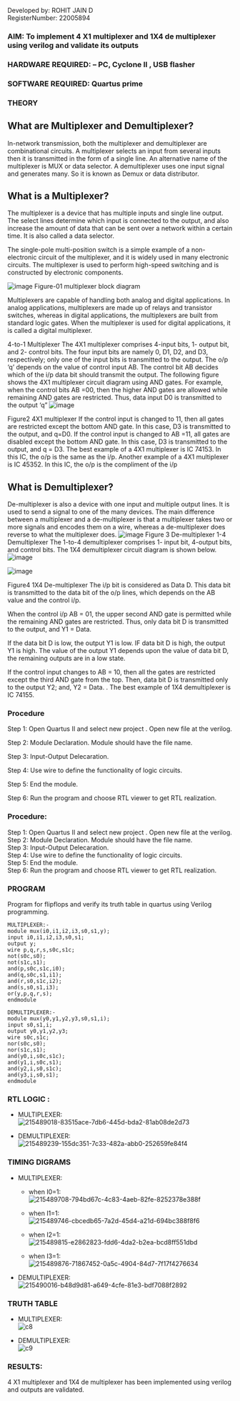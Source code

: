 Developed by: ROHIT JAIN D  
RegisterNumber:  22005894  

### AIM: To implement 4 X1 multiplexer and 1X4 de multiplexer using verilog and validate its outputs
### HARDWARE REQUIRED:  – PC, Cyclone II , USB flasher
### SOFTWARE REQUIRED:   Quartus prime
### THEORY 

## What are Multiplexer and Demultiplexer?
In-network transmission, both the multiplexer and demultiplexer are combinational circuits. A multiplexer selects an input from several inputs then it is transmitted in the form of a single line. An alternative name of the multiplexer is MUX or data selector. A demultiplexer uses one input signal and generates many. So it is known as Demux or data distributor.

## What is a Multiplexer?
The multiplexer is a device that has multiple inputs and single line output. The select lines determine which input is connected to the output, and also increase the amount of data that can be sent over a network within a certain time. It is also called a data selector.

The single-pole multi-position switch is a simple example of a non-electronic circuit of the multiplexer, and it is widely used in many electronic circuits. The multiplexer is used to perform high-speed switching and is constructed by electronic components.

![image](https://user-images.githubusercontent.com/36288975/170912485-73c395c7-23c0-4e78-a53d-a2f0d07d9662.png)
          Figure-01 multiplexer block diagram 

Multiplexers are capable of handling both analog and digital applications. In analog applications, multiplexers are made up of relays and transistor switches, whereas in digital applications, the multiplexers are built from standard logic gates. When the multiplexer is used for digital applications, it is called a digital multiplexer.

4-to-1 Multiplexer
The 4X1 multiplexer comprises 4-input bits, 1- output bit, and 2- control bits. The four input bits are namely 0, D1, D2, and D3, respectively; only one of the input bits is transmitted to the output. The o/p ‘q’ depends on the value of control input AB. The control bit AB decides which of the i/p data bit should transmit the output. The following figure shows the 4X1 multiplexer circuit diagram using AND gates. For example, when the control bits AB =00, then the higher AND gates are allowed while remaining AND gates are restricted. Thus, data input D0 is transmitted to the output ‘q”
![image](https://user-images.githubusercontent.com/36288975/170912568-3598c60a-5035-41f3-b0c4-ccedba13aca5.png)


Figure2 4X1 multiplexer 
If the control input is changed to 11, then all gates are restricted except the bottom AND gate. In this case, D3 is transmitted to the output, and q=D0. If the control input is changed to AB =11, all gates are disabled except the bottom AND gate. In this case, D3 is transmitted to the output, and q = D3. The best example of a 4X1 multiplexer is IC 74153. In this IC, the o/p is the same as the i/p. Another example of a 4X1 multiplexer is IC 45352. In this IC, the o/p is the compliment of the i/p


## What is Demultiplexer?
De-multiplexer is also a device with one input and multiple output lines. It is used to send a signal to one of the many devices. The main difference between a multiplexer and a de-multiplexer is that a multiplexer takes two or more signals and encodes them on a wire, whereas a de-multiplexer does reverse to what the multiplexer does.
![image](https://user-images.githubusercontent.com/36288975/170912606-a30e4b74-1726-4430-b245-2c3c3d9c232d.png)
Figure 3 De-multiplexer 
1-4 Demultiplexer
The 1-to-4 demultiplexer comprises 1- input bit, 4-output bits, and control bits. The 1X4 demultiplexer circuit diagram is shown below.![image](https://user-images.githubusercontent.com/36288975/170912683-00fb746a-1d45-4023-91d1-3a70b841073c.png)

![image](https://user-images.githubusercontent.com/36288975/170912741-7cbd52af-7e0d-4be3-b5c6-6fb9c4eca7c9.png)

Figure4 1X4 De-multiplexer 
The i/p bit is considered as Data D. This data bit is transmitted to the data bit of the o/p lines, which depends on the AB value and the control i/p.

When the control i/p AB = 01, the upper second AND gate is permitted while the remaining AND gates are restricted. Thus, only data bit D is transmitted to the output, and Y1 = Data.

If the data bit D is low, the output Y1 is low. IF data bit D is high, the output Y1 is high. The value of the output Y1 depends upon the value of data bit D, the remaining outputs are in a low state.

If the control input changes to AB = 10, then all the gates are restricted except the third AND gate from the top. Then, data bit D is transmitted only to the output Y2; and, Y2 = Data. . The best example of 1X4 demultiplexer is IC 74155.

 
 
### Procedure
Step 1:
Open Quartus II and select new project . Open new file at the verilog.

Step 2:
Module Declaration. Module should have the file name.

Step 3:
Input-Output Delecaration.

Step 4:
Use wire to define the functionality of logic circuits.

Step 5:
End the module.

Step 6:
Run the program and choose RTL viewer to get RTL realization.

### Procedure:
Step 1: Open Quartus II and select new project . Open new file at the verilog.  
Step 2: Module Declaration. Module should have the file name.  
Step 3: Input-Output Delecaration.  
Step 4: Use wire to define the functionality of logic circuits.  
Step 5: End the module.  
Step 6: Run the program and choose RTL viewer to get RTL realization.  
### PROGRAM 
Program for flipflops  and verify its truth table in quartus using Verilog programming.
```
MULTIPLEXER:-
module mux(i0,i1,i2,i3,s0,s1,y);
input i0,i1,i2,i3,s0,s1;
output y;
wire p,q,r,s,s0c,s1c;
not(s0c,s0);
not(s1c,s1);
and(p,s0c,s1c,i0);
and(q,s0c,s1,i1);
and(r,s0,s1c,i2);
and(s,s0,s1,i3);
or(y,p,q,r,s);
endmodule 
```
```
DEMULTIPLEXER:-
module mux(y0,y1,y2,y3,s0,s1,i);
input s0,s1,i;
output y0,y1,y2,y3;
wire s0c,s1c;
nor(s0c,s0);
nor(s1c,s1);
and(y0,i,s0c,s1c);
and(y1,i,s0c,s1);
and(y2,i,s0,s1c);
and(y3,i,s0,s1);
endmodule
```

### RTL LOGIC  :
- MULTIPLEXER:  
![215489018-83515ace-7db6-445d-bda2-81ab08de2d73](https://user-images.githubusercontent.com/118707073/215754259-d9b9f3e1-4398-4930-9759-fcab8f373f7b.png)



- DEMULTIPLEXER:   
![215489239-155dc351-7c33-482a-abb0-252659fe84f4](https://user-images.githubusercontent.com/118707073/215754312-5eaabe6e-328d-47da-b8d4-b02ff579acba.png)


### TIMING DIGRAMS
- MULTIPLEXER:  
  - when I0=1:
  ![215489708-794bd67c-4c83-4aeb-82fe-8252378e388f](https://user-images.githubusercontent.com/118707073/215754961-3731f1f2-4801-4854-ac20-20055febb250.png)

  - when I1=1:  
  ![215489746-cbcedb65-7a2d-45d4-a21d-694bc388f8f6](https://user-images.githubusercontent.com/118707073/215754992-9de0aa85-1000-4aa7-9197-0ea17ab13eaf.png)

  - when I2=1:  
  ![215489815-e2862823-fdd6-4da2-b2ea-bcd8ff551dbd](https://user-images.githubusercontent.com/118707073/215755024-a8bdca44-c45b-46cc-a669-caa669967c85.png)

  - when I3=1:  
  ![215489876-71867452-0a5c-4904-84d7-7f17f4276634](https://user-images.githubusercontent.com/118707073/215755105-3415a57a-e9aa-4c7b-b979-39b4d2536d87.png)

  
- DEMULTIPLEXER:  
![215490016-b48d9d81-a649-4cfe-81e3-bdf7088f2892](https://user-images.githubusercontent.com/118707073/215755252-6d8d1e4e-cd5d-4b20-b513-312894476706.png)


### TRUTH TABLE
- MULTIPLEXER:  
![c8](https://user-images.githubusercontent.com/118707073/215755797-283451e0-7432-447f-8fe3-5b08e3f98796.png)

- DEMULTIPLEXER:  
![c9](https://user-images.githubusercontent.com/118707073/215755831-66906291-9e3c-481c-b78d-5969a92c212b.png)



### RESULTS:  
4 X1 multiplexer and 1X4 de multiplexer has been implemented using verilog and outputs are validated.

